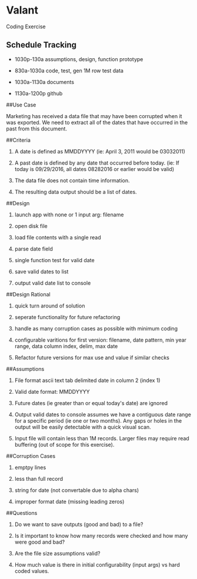 # Valant
Coding Exercise

## Schedule Tracking

- 1030p-130a  assumptions, design, function prototype

- 830a-1030a  code, test, gen 1M row test data

- 1030a-1130a documents

- 1130a-1200p github

##Use Case

Marketing has received a data file that may have been corrupted when it was exported. 
We need to extract all of the dates that have occurred in the past from this document.


##Criteria
1. A date is defined as MMDDYYYY
    (ie: April 3, 2011 would be 03032011)

2. A past date is defined by any date that occurred before today.
    (ie: If today is 09/29/2016, all dates 08282016 or earlier would be valid)

3. The data file does not contain time information.

4. The resulting data output should be a list of dates.


##Design

1. launch app with none or 1 input arg: filename

2. open disk file

3. load file contents with a single read

4. parse date field

5. single function test for valid date

6. save valid dates to list

7. output valid date list to console


##Design Rational

1. quick turn around of solution

2. seperate functionality for future refactoring

3. handle as many corruption cases as possible with minimum coding

4. configurable varitions for first version: filename, date pattern, min year range, data column index, delim, max date

5. Refactor future versions for max use and value if similar checks


##Assumptions

1. File format
    ascii text
    tab delimited
    date in column 2 (index 1)

2. Valid date format: MMDDYYYY

3. Future dates (ie greater than or equal today's date) are ignored

4. Output valid dates to console assumes we have a contiguous date range for a specific period (ie one or two months).
   Any gaps or holes in the output will be easily detectable with a quick visual scan.
   
5. Input file will contain less than 1M records. Larger files may require read buffering (out of scope for this exercise).


##Corruption Cases

1. emptpy lines

2. less than full record

3. string for date (not convertable due to alpha chars)

4. improper format date (missing leading zeros)


##Questions

1. Do we want to save outputs (good and bad) to a file?

2. Is it important to know how many records were checked and how many were good and bad?

3. Are the file size assumptions valid?

4. How much value is there in initial configurability (input args) vs hard coded values. 
    
    
